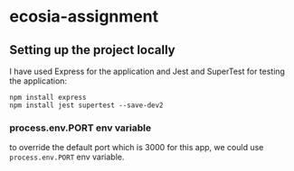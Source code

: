 # ecosia-assignment

## Setting up the project locally
I have used Express for the application and Jest and SuperTest for testing the application:

    npm install express
    npm install jest supertest --save-dev2

### process.env.PORT env variable
to override the default port which is 3000 for this app, we could use `process.env.PORT` env variable.
